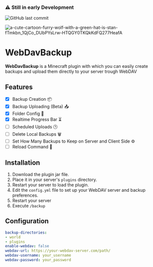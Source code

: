 ### ⚠️ Still in early Development

![GitHub last commit](https://img.shields.io/github/last-commit/Blis204/WebDavBackup)

![a-cute-cartoon-furry-wolf-with-a-green-hat-is-stan-fTmkbn_1QjCo_DUbPYsLrw-HTQGY0TKQkKdFQ277HeafA](https://github.com/user-attachments/assets/c0d3e8ed-a578-44b9-9f4c-f961ad2e146c)

# WebDavBackup

**WebDavBackup** is a Minecraft plugin with which you can easily create backups and upload them directly to your server trough WebDAV

## Features

- [x] Backup Creation 📦
- [x] Backup Uploading (Beta) 📤
- [x] Folder Config 📁
- [x] Realtime Progress Bar ⏳
- [ ] Scheduled Uploads 🕒
- [ ] Delete Local Backups 🗑️
- [ ] Set How Many Backups to Keep on Server and Client Side ⚙️
- [ ] Reload Command 🔄

## Installation

1. Download the plugin jar file.
2. Place it in your server's `plugins` directory.
3. Restart your server to load the plugin.
4. Edit the `config.yml` file to set up your WebDAV server and backup preferences.
5. Restart your server
6. Execute `/backup`
## Configuration

```yaml
backup-directories:
- world
- plugins
enable-webdav: false
webdav-url: https://your-webdav-server.com/path/
webdav-username: your_username
webdav-password: your_password




